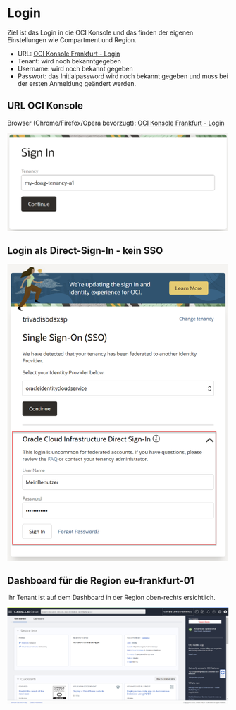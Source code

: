 # Login

<!-- markdownlint-disable MD033 -->
<!-- markdownlint-disable MD013 -->

Ziel ist das Login in die OCI Konsole und das finden der eigenen Einstellungen wie Compartment und Region.

- URL: <a href="https://console.eu-frankfurt-1.oraclecloud.com" target="_blank" rel="noopener">OCI Konsole Frankfurt - Login</a>
- Tenant: wird noch bekanntgegeben
- Username: wird noch bekannt gegeben
- Passwort: das Initialpassword wird noch bekannt gegeben und muss bei der ersten Anmeldung geändert werden.

## URL OCI Konsole

Browser (Chrome/Firefox/Opera bevorzugt): <a href="https://console.eu-frankfurt-1.oraclecloud.com" target="_blank" rel="noopener">OCI Konsole Frankfurt - Login</a>

<img src="./../../images/0x02-01-login-01.png" width="500">

## Login als Direct-Sign-In - kein SSO

<img src="./../../images/0x02-01-login-02.png" width="500">

## Dashboard für die Region eu-frankfurt-01

Ihr Tenant ist auf dem Dashboard in der Region oben-rechts ersichtlich.

<img src="./../../images/0x02-01-login-03.png" width="800">
